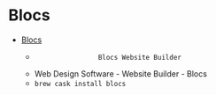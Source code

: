 # Blocs
- [Blocs](https://blocsapp.com/)
  -  					Blocs Website Builder				
  - Web Design Software - Website Builder - Blocs
  - `brew cask install blocs`
